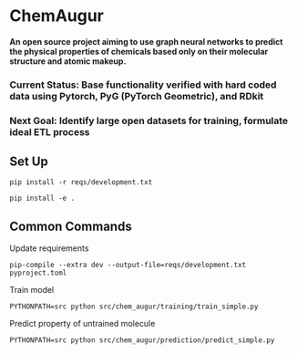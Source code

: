 # ChemAugur

#### An open source project aiming to use graph neural networks to predict the physical properties of chemicals based only on their molecular structure and atomic makeup.

### Current Status: Base functionality verified with hard coded data using Pytorch, PyG (PyTorch Geometric), and RDkit

### Next Goal: Identify large open datasets for training, formulate ideal ETL process

## Set Up
```
pip install -r reqs/development.txt
```
```
pip install -e .
```

## Common Commands
Update requirements
```
pip-compile --extra dev --output-file=reqs/development.txt pyproject.toml
```
Train model
```
PYTHONPATH=src python src/chem_augur/training/train_simple.py
```
Predict property of untrained molecule
```
PYTHONPATH=src python src/chem_augur/prediction/predict_simple.py
```
